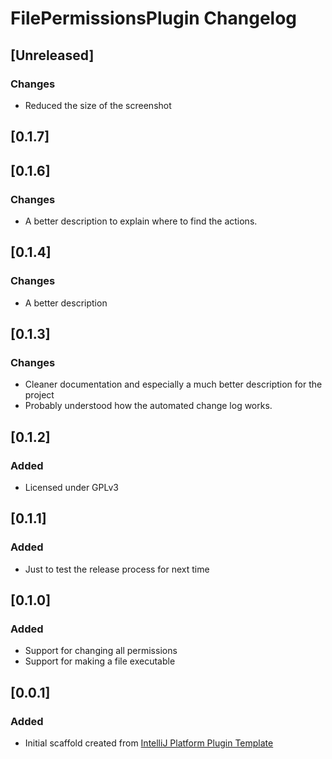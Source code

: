 <!-- Keep a Changelog guide -> https://keepachangelog.com -->

# FilePermissionsPlugin Changelog

## [Unreleased]
### Changes
- Reduced the size of the screenshot

## [0.1.7]
## [0.1.6]
### Changes
- A better description to explain where to find the actions.

## [0.1.4]
### Changes
- A better description

## [0.1.3]
### Changes
- Cleaner documentation and especially a much better description for the project
- Probably understood how the automated change log works.

## [0.1.2]
### Added
- Licensed under GPLv3

## [0.1.1]
### Added
- Just to test the release process for next time

## [0.1.0]
### Added
- Support for changing all permissions
- Support for making a file executable

## [0.0.1]
### Added
- Initial scaffold created from [IntelliJ Platform Plugin Template](https://github.com/JetBrains/intellij-platform-plugin-template)

